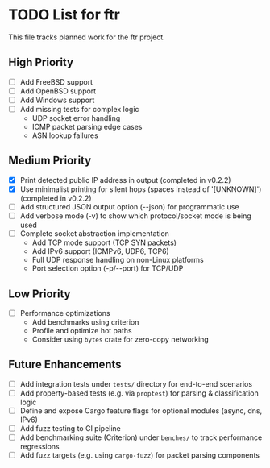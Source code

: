 # TODO List for ftr

This file tracks planned work for the ftr project.

## High Priority

- [ ] Add FreeBSD support
- [ ] Add OpenBSD support  
- [ ] Add Windows support
- [ ] Add missing tests for complex logic
  - UDP socket error handling
  - ICMP packet parsing edge cases
  - ASN lookup failures

## Medium Priority

- [x] Print detected public IP address in output (completed in v0.2.2)
- [x] Use minimalist printing for silent hops (spaces instead of '[UNKNOWN]') (completed in v0.2.2)
- [ ] Add structured JSON output option (--json) for programmatic use
- [ ] Add verbose mode (-v) to show which protocol/socket mode is being used
- [ ] Complete socket abstraction implementation
  - Add TCP mode support (TCP SYN packets)
  - Add IPv6 support (ICMPv6, UDP6, TCP6)
  - Full UDP response handling on non-Linux platforms
  - Port selection option (-p/--port) for TCP/UDP

## Low Priority

- [ ] Performance optimizations
  - Add benchmarks using criterion
  - Profile and optimize hot paths
  - Consider using `bytes` crate for zero-copy networking

## Future Enhancements

- [ ] Add integration tests under `tests/` directory for end-to-end scenarios
- [ ] Add property-based tests (e.g. via `proptest`) for parsing & classification logic
- [ ] Define and expose Cargo feature flags for optional modules (async, dns, IPv6)
- [ ] Add fuzz testing to CI pipeline
- [ ] Add benchmarking suite (Criterion) under `benches/` to track performance regressions
- [ ] Add fuzz targets (e.g. using `cargo-fuzz`) for packet parsing components